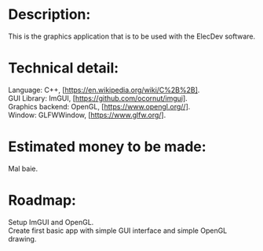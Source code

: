 # Description:

This is the graphics application that is to be used with the ElecDev software.

# Technical detail:

Language: C++, [https://en.wikipedia.org/wiki/C%2B%2B].  
GUI Library: ImGUI, [https://github.com/ocornut/imgui].  
Graphics backend: OpenGL, [https://www.opengl.org//].  
Window: GLFWWindow, [https://www.glfw.org/].  

# Estimated money to be made:

Mal baie.

# Roadmap:

Setup ImGUI and OpenGL.  
Create first basic app with simple GUI interface and simple OpenGL drawing.